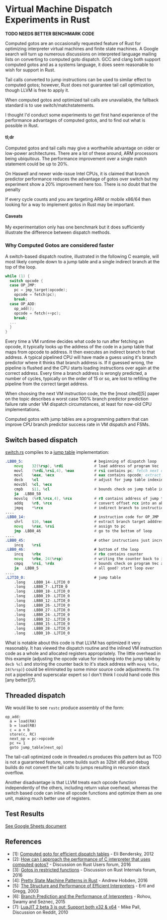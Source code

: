 # Virtual Machine Dispatch Experiments in Rust

__TODO NEEDS BETTER BENCHMARK CODE__

Computed gotos are an occasionally requested feature of Rust for optimizing interpreter virtual 
machines and finite state machines.  A Google search will turn up numerous discussions on interpreted 
language mailing lists on converting to computed goto dispatch. GCC and clang both support computed 
gotos and as a systems language, it does seem reasonable to wish for support in Rust.

Tail calls converted to jump instructions can be used to similar effect to computed gotos; however,
Rust does not guarantee tail call optimization, though LLVM is free to apply it.

When computed gotos and optimized tail calls are unavailable, the fallback standard is to use 
switch/matchstatements. 

I thought I'd conduct some experiments to get first hand experience of the performance
advantages of computed gotos, and to find out what is possible in Rust.

#### tl;dr

Computed gotos and tail calls may give a worthwhile advantage on older or low-power architectures. 
There are a lot of these around, ARM processors being ubiquitous. The performance improvement over 
a single match statement could be up to 20%.

On Haswell and newer wide-issue Intel CPUs, it is claimed that branch predictor performance reduces 
the advantage of gotos over switch but my experiment show a 20% improvement here too. There is no
doubt that the penalty

If every cycle counts and you are targeting ARM or mobile x86/64 then looking for a way to implement 
gotos in Rust may be important.

#### Caveats

My experimentation only has one benchmark but it does sufficiently illustrate the difference between
dispatch methods.


### Why Computed Gotos are considered faster

A switch-based dispatch routine, illustrated in the following C example, will most likely compile down
to a jump table and a single indirect branch at the top of the loop.

```C
while (1) {
  switch opcode {
  case OP_JMP:
    pc = jmp_target(opcode);
    opcode = fetch(pc);
    break;
  case OP_ADD:
    op_add();
    opcode = fetch(++pc);
    break;
  ...
  }
}
```

Every time a VM runtime decides what code to run after fetching an
opcode, it typically looks up the address of the code in a jump table that maps from
opcode to address. It then executes an indirect branch to that address.
A typical pipelined CPU will have made a guess using it's branch predictor
where it thinks that branch address is. If it guessed wrong, the pipeline
is flushed and the CPU starts loading instructions over again at the correct address.
Every time a branch address is wrongly predicted, a number of cycles, typically on the
order of 15 or so, are lost to refilling the pipeline from the correct target address.

When choosing the next VM instruction code, the  the [most cited][5] paper on the topic describes
a worst case 100% branch predictor prediction failure rate under VM dispatch circumstances, at least 
for now-old CPU implementations.


Computed gotos with jump tables are a programming pattern that can improve CPU branch predictor 
success rate in VM dispatch and FSMs.



## Switch based dispatch

[switch.rs](https://github.com/pliniker/dispatchers/blob/master/src/switch.rs) compiles to a
[jump table](https://github.com/pliniker/dispatchers/blob/master/emitted_asm/switch_x86_64.s)
implementation:

```asm
.LBB0_5:                                # beginning of dispatch loop
	movq	32(%rsp), %rdi              # load address of program Vec
	movl	(%rdi,%rsi,4), %eax         # rsi contains pc; fetch next opcode
	movl	%eax, %ecx                  # eax contains opcode; extract operator byte
	decb	%cl                         # adjust for jump table indexing
	movzbl	%cl, %ecx
	cmpb	$11, %cl                    # bounds check on jump table index
	ja	.LBB0_50
	movslq	(%r8,%rcx,4), %rcx          # r8 contains address of jump table .LJTI0_0
	addq	%r8, %rcx                   # convert offset rcx into an absolute address
	jmpq	*%rcx                       # indirect branch to instruction code
....
.LBB0_14:                               # instruction code for OP_JMP
	shrl	$16, %eax                   # extract branch target adddress
	movq	%rax, %rsi                  # assign to pc
	jmp	.LBB0_46                        # go to the bottom of loop
....
.LBB0_45:                               # other instructions just increment the pc
	incq	%rsi
.LBB0_46:                               # bottom of the loop
	incq	%rbx                        # rbx contains counter
	movq	%rbx, 24(%rsp)              # writing the counter back to it's stack location
	cmpq	%rsi, %rdx                  # bounds check on program Vec access
	ja	.LBB0_5                         # all good? start loop over
....
.LJTI0_0:                               # jump table
	.long	.LBB0_14-.LJTI0_0
	.long	.LBB0_7-.LJTI0_0
	.long	.LBB0_18-.LJTI0_0
	.long	.LBB0_19-.LJTI0_0
	.long	.LBB0_12-.LJTI0_0
	.long	.LBB0_26-.LJTI0_0
	.long	.LBB0_27-.LJTI0_0
	.long	.LBB0_24-.LJTI0_0
	.long	.LBB0_32-.LJTI0_0
	.long	.LBB0_15-.LJTI0_0
	.long	.LBB0_28-.LJTI0_0
	.long	.LBB0_10-.LJTI0_0
```

What is notable about this code is that LLVM has optimized it very reasonably. It has viewed
the dispatch routine and the inlined VM instruction code as a whole and allocated registers
appropriately. The little overhead in this example (adjusting the opcode value for indexing into
the jump table by `decb %cl` and storing the counter back to it's stack address with 
`movq %rbx, 24(%rsp)`) could be eliminated by some minor source code adjustments. I'm not a
pipeline and superscalar expert so I don't think I could hand code this [any better][7].


## Threaded dispatch

We would like to see `rustc` produce assembly of the form:

```
op_add:
  a = load(RA)
  b = load(RB)
  c = a + b
  store(c, RC)
  next_op = pc->opcode
  pc += 1
  goto jump_table[next_op]
```

The tail-call optimized code in threaded.rs produces this pattern but as TCO is not
a guaranteed feature, some builds such as 32bit x86 and debug builds do not convert
the tail calls to jumps resulting in recursion stack overflow.

Another disadvantage is that LLVM treats each opcode function independently of the
others, including return value overhead, whereas the switch based code can inline
all opcode functions and optimize them as one unit, making much better use of registers.


## Test Results

[See Google Sheets document](https://docs.google.com/spreadsheets/d/1qbBt1NgvmLLmYxHlPRZNsXybivQIDVUAdsCNGKmNhos/edit#gid=0)


## References

* [1]: [Computed goto for efficient dispatch tables](http://eli.thegreenplace.net/2012/07/12/computed-goto-for-efficient-dispatch-tables) - Eli Bendersky, 2012
* [2]: [How can I approach the performance of C interpreter that uses computed gotos?](http://users.rust-lang.org/t/how-can-i-approach-the-performance-of-c-interpreter-that-uses-computed-gotos/6261/4) - Discussion on Rust Users forum, 2016
* [3]: [Gotos in restricted functions](https://internals.rust-lang.org/t/gotos-in-restricted-functions/4393) - Discussion on Rust Internals forum, 2016
* [4]: [Pretty State Machine Patterns in Rust](https://hoverbear.org/2016/10/12/rust-state-machine-pattern/) - Andrew Hobden, 2016
* [5]: [The Structure and Performance of Efficient Interpreters](http://www.jilp.org/vol5/v5paper12.pdf) - Ertl and Gregg, 2003
* [6]: [Branch Prediction and the Performance of Interpreters](https://hal.inria.fr/hal-01100647/document) - Rohou, Swamy and Seznec, 2015
* [7]: [LuaJIT 2 beta 3 is out: Support both x32 & x64](https://www.reddit.com/r/programming/comments/badl2/luajit_2_beta_3_is_out_support_both_x32_x64/c0lrus0/) - Mike Pall, Discussion on Reddit, 2010
